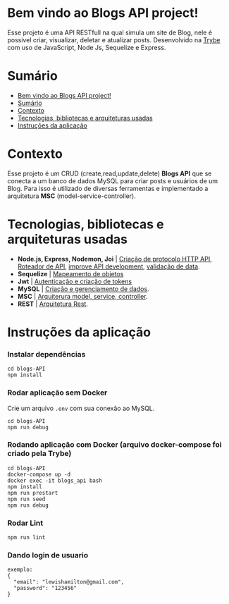 # Bem vindo ao Blogs API project!
Esse projeto é uma API RESTfull na qual simula um site de Blog, nele é possivel criar, visualizar, deletar e atualizar posts. Desenvolvido na [Trybe](https://www.betrybe.com/) com uso de JavaScript, Node Js, Sequelize e Express.


# Sumário
- [Bem vindo ao Blogs API project!](#bem-vindo-ao-blogs-api-project)
- [Sumário](#sumário)
- [Contexto](#contexto)
- [Tecnologias, bibliotecas e arquiteturas usadas](#tecnologias-bibliotecas-e-arquiteturas-usadas)
- [Instruções da aplicação](#instruções-da-aplicação)


# Contexto
 Esse projeto é um CRUD (create,read,update,delete) __Blogs API__ que se conecta a um banco de dados MySQL para criar posts e usuários de um Blog.  Para isso é utilizado de diversas ferramentas e implementado a arquitetura __MSC__ (model-service-controller).

# Tecnologias, bibliotecas e arquiteturas usadas
  * __Node.js, Express, Nodemon, Joi__ | [Criação de protocolo HTTP API](http://expressjs.com/), [Roteador de API](https://expressjs.com/en/guide/routing.html), [improve API development](https://www.npmjs.com/package/nodemon), [validação de data](https://joi.dev/api/?v=17.6.0).
  * __Sequelize__ | [Mapeamento de objetos](https://sequelize.org/)
  * __Jwt__ | [Autenticação e criação de tokens](https://jwt.io/)
  * __MySQL__ | [Criação e gerenciamento de dados](https://www.mysqltutorial.org/).
  * __MSC__ | [Arquiterura model, service, controller](https://martinfowler.com/architecture/).
  * __REST__ | [Arquitetura Rest](https://restfulapi.net/).

# Instruções da aplicação
### Instalar dependências
```
cd blogs-API
npm install
```
### Rodar aplicação sem Docker

Crie um arquivo `.env` com sua conexão ao MySQL.


```
cd blogs-API
npm run debug
```

### Rodando aplicação com Docker (arquivo docker-compose foi criado pela Trybe)
```
cd blogs-API
docker-compose up -d
docker exec -it blogs_api bash
npm install
npm run prestart
npm run seed
npm run debug
```

### Rodar Lint
```
npm run lint
```
### Dando login de usuario 
```
exemplo: 
{
  "email": "lewishamilton@gmail.com",
  "password": "123456"
}